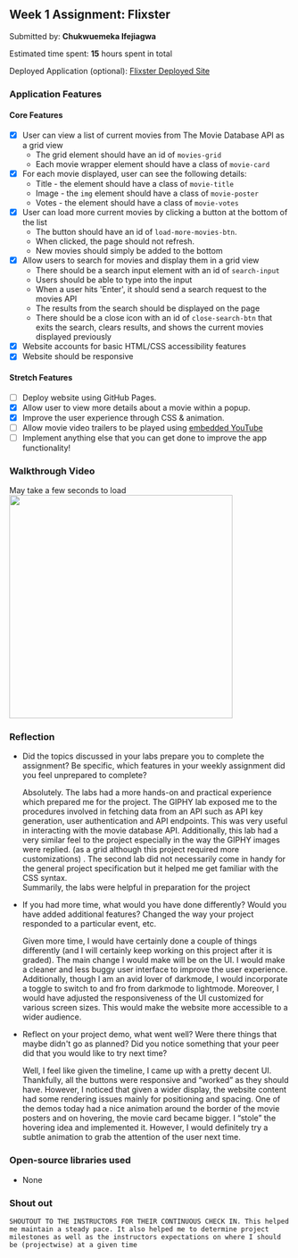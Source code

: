 ## Week 1 Assignment: Flixster

Submitted by: **Chukwuemeka Ifejiagwa**

Estimated time spent: **15** hours spent in total

Deployed Application (optional): [Flixster Deployed Site](ADD_LINK_HERE)

### Application Features

#### Core Features

- [x] User can view a list of current movies from The Movie Database API as a grid view
  - The grid element should have an id of `movies-grid`
  - Each movie wrapper element should have a class of `movie-card`
- [x] For each movie displayed, user can see the following details:
  - Title - the element should have a class of `movie-title`
  - Image - the `img` element should have a class of `movie-poster`
  - Votes - the element should have a class of `movie-votes`
- [x] User can load more current movies by clicking a button at the bottom of the list
  - The button should have an id of `load-more-movies-btn`.
  - When clicked, the page should not refresh.
  - New movies should simply be added to the bottom
- [x] Allow users to search for movies and display them in a grid view
  - There should be a search input element with an id of `search-input`
  - Users should be able to type into the input
  - When a user hits 'Enter', it should send a search request to the movies API
  - The results from the search should be displayed on the page
  - There should be a close icon with an id of `close-search-btn` that exits the search, clears results, and shows the current movies displayed previously
- [x] Website accounts for basic HTML/CSS accessibility features
- [x] Website should be responsive

#### Stretch Features

- [ ] Deploy website using GitHub Pages.
- [x] Allow user to view more details about a movie within a popup.
- [x] Improve the user experience through CSS & animation.
- [ ] Allow movie video trailers to be played using [embedded YouTube](https://support.google.com/youtube/answer/171780?hl=en)
- [ ] Implement anything else that you can get done to improve the app functionality!

### Walkthrough Video
May take a few seconds to load
<img style="width:auto; height: 400px;" src="assets/demo.gif">

### Reflection

- Did the topics discussed in your labs prepare you to complete the assignment? Be specific, which features in your weekly assignment did you feel unprepared to complete?

    Absolutely. The labs had a more hands-on and practical experience which prepared me for the project. The GIPHY lab exposed me to the procedures involved in fetching data from an API such as API key generation, user authentication and API endpoints. This was very useful in interacting with the movie database API. Additionally, this lab had a very similar feel to the project especially in the way the GIPHY images were replied. (as a grid although this project required more customizations) . The second lab did not necessarily come in handy for the general project specification but it helped me get familiar with the CSS syntax.  
      Summarily, the labs were helpful in preparation for the project


- If you had more time, what would you have done differently? Would you have added additional features? Changed the way your project responded to a particular event, etc.
  
    Given more time, I would have certainly done a couple of things differently (and I will certainly keep working on this project after it is graded). The main change I would make will be on the UI. I would make a cleaner and less buggy user interface to improve the user experience. Additionally, though I am an avid lover of darkmode, I would incorporate a toggle to switch to and fro from darkmode to lightmode. Moreover, I would have adjusted the responsiveness of the UI customized for various screen sizes. This would make the website more accessible to a wider audience.


- Reflect on your project demo, what went well? Were there things that maybe didn't go as planned? Did you notice something that your peer did that you would like to try next time?

    Well, I feel like given the timeline, I came up with a pretty decent UI. Thankfully, all the buttons were responsive and “worked” as they should have. However, I noticed that given a wider display, the website content had some rendering issues mainly for positioning and spacing. One of the demos today had a nice animation around the border of the movie posters and on hovering, the movie card became bigger. I “stole” the hovering idea and implemented it. However, I would definitely try a subtle animation to grab the attention of the user next time.

### Open-source libraries used

- None

### Shout out

    SHOUTOUT TO THE INSTRUCTORS FOR THEIR CONTINUOUS CHECK IN. This helped me maintain a steady pace. It also helped me to determine project milestones as well as the instructors expectations on where I should be (projectwise) at a given time

